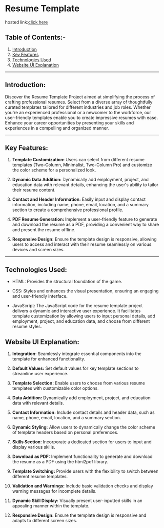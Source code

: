 
<h1>Resume Template</h1>

hosted link:<a href="https://haripriyaa1224.github.io/Team9-Project/HariPriya">click here</a>


## Table of Contents:-
1. [Introduction](#introduction)
2. [Key Features](#key-features)
3. [Technologies Used](#technologies-used)
4. [Website UI Explanation](#website-UI-explanation)
---
## Introduction:

Discover the Resume Template Project aimed at simplifying the process of crafting professional resumes. Select from a diverse array of thoughtfully curated templates tailored for different industries and job roles. Whether you're an experienced professional or a newcomer to the workforce, our user-friendly templates enable you to create impressive resumes with ease. Enhance your career opportunities by presenting your skills and experiences in a compelling and organized manner.

---
## Key Features:
1. **Template Customization:**
   Users can select from different resume templates (Two-Column, Minimalist, Two-Column Pro) and customize the color scheme for a personalized look.

2. **Dynamic Data Addition:**
   Dynamically add employment, project, and education data with relevant details, enhancing the user's ability to tailor their resume content.

3. **Contact and Header Information:**
   Easily input and display contact information, including name, phone, email, location, and a summary section to create a comprehensive professional profile.

4. **PDF Resume Generation:**
   Implement a user-friendly feature to generate and download the resume as a PDF, providing a convenient way to share and present the resume offline.

5. **Responsive Design:**
   Ensure the template design is responsive, allowing users to access and interact with their resume seamlessly on various devices and screen sizes.

---

## Technologies Used:

- HTML: Provides the structural foundation of the game.

- CSS: Styles and enhances the visual presentation, ensuring an engaging and user-friendly interface.

- JavaScript: The JavaScript code for the resume template project delivers a dynamic and interactive user experience. It facilitates template customization by allowing users to input personal details, add employment, project, and education data, and choose from different resume styles. 

## Website UI Explanation:

1. **Integration:**
   Seamlessly integrate essential components into the template for enhanced functionality.

2. **Default Values:**
   Set default values for key template sections to streamline user experience.

3. **Template Selection:**
   Enable users to choose from various resume templates with customizable color options.

4. **Data Addition:**
   Dynamically add employment, project, and education data with relevant details.

5. **Contact Information:**
   Include contact details and header data, such as name, phone, email, location, and a summary section.

6. **Dynamic Styling:**
   Allow users to dynamically change the color scheme of template headers based on personal preferences.

7. **Skills Section:**
   Incorporate a dedicated section for users to input and display various skills.

8. **Download as PDF:**
   Implement functionality to generate and download the resume as a PDF using the html2pdf library.

9. **Template Switching:**
   Provide users with the flexibility to switch between different resume templates.

10. **Validation and Warnings:**
    Include basic validation checks and display warning messages for incomplete details.

11. **Dynamic Skill Display:**
    Visually present user-inputted skills in an appealing manner within the template.

12. **Responsive Design:**
    Ensure the template design is responsive and adapts to different screen sizes.